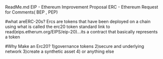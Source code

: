ReadMe.md
EIP - Ethereum Improvement Proposal ERC - Ethereum Request for Comments( BEP , PEP)

#what areERC-20s? Ercs are tokens that have been deployed on a chain using what is called the erc20 token standard link to read(eips.etherum.org/EIPS/eip-20)...its a contract that basically represents a token

#Why Make an Erc20? 1)governance tokens 2)secure and underlying network 3)create a synthetic asset 4) or anything else
